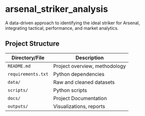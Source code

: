 # arsenal_striker_analysis
A data-driven approach to identifying the ideal striker for Arsenal, integrating tactical, performance, and market analytics.

## Project Structure
| Directory/File                  | Description                                            |
|---------------------------------|--------------------------------------------------------|
| `README.md`                      | Project overview, methodology                          |
| `requirements.txt`              | Python dependencies                                    |
| `data/`                          | Raw and cleaned datasets                               |
| `scripts/`                       | Python scripts                                         |
| `docs/`                          | Project Documentation                                 |
| `outputs/`                       | Visualizations, reports                                |
